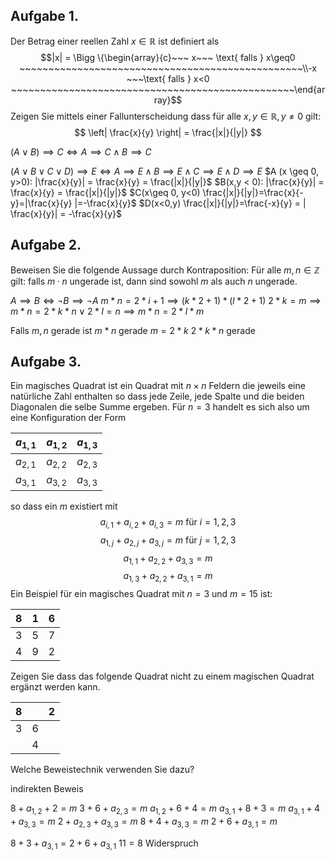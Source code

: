 ## Aufgabe 1. 
Der Betrag einer reellen Zahl $x ∈ \mathbb{R}$ ist definiert als
$$|x| = \Bigg \{\begin{array}{c}~~~ x~~~ \text{ falls } x\geq0 ~~~~~~~~~~~~~~~~~~~~~~~~~~~~~~~~~~~~~~~~~~~~~~~~~\\-x ~~~\text{ falls } x<0 ~~~~~~~~~~~~~~~~~~~~~~~~~~~~~~~~~~~~~~~~~~~~~~~~~\end{array}$$
Zeigen Sie mittels einer Fallunterscheidung dass für alle $x, y ∈ \mathbb{R}, y \not= 0$ gilt:
$$
\left| \frac{x}{y}  \right| = \frac{|x|}{|y|}
$$

$(A \lor B) \implies C \iff A\implies C \land B\implies C$

$(A \lor B \lor C \lor D) \implies E \iff A \implies E \land B \implies E \land C \implies E \land D \implies E$
	$A (x \geq 0, y>0): |\frac{x}{y}| = \frac{x}{y} = \frac{|x|}{|y|}$
	$B(x,y < 0): |\frac{x}{y}| = \frac{x}{y} = \frac{|x|}{|y|}$
	$C(x\geq 0, y<0) \frac{|x|}{|y|}=\frac{x}{-y}=|\frac{x}{y} |=-\frac{x}{y}$
	$D(x<0,y) \frac{|x|}{|y|}=\frac{-x}{y} = | \frac{x}{y}| = -\frac{x}{y}$
## Aufgabe 2. 
Beweisen Sie die folgende Aussage durch Kontraposition: Für alle $m, n ∈ \mathbb{Z}$ gilt: falls
$m · n$ ungerade ist, dann sind sowohl $m$ als auch $n$ ungerade.

$A \implies B \iff \lnot B \implies \lnot A$
$m*n=2*i+1 \implies (k*2+1)*(l*2+1)$
$2*k =m\implies m*n=2*k*n \lor 2*l=n \implies m*n=2*l*m$

Falls $m,n$ gerade ist $m*n$ gerade
$m=2*k$
$2*k*n$ gerade
## Aufgabe 3. 
Ein magisches Quadrat ist ein Quadrat mit $n × n$ Feldern die jeweils eine natürliche
Zahl enthalten so dass jede Zeile, jede Spalte und die beiden Diagonalen die selbe Summe ergeben. Für $n = 3$ handelt es sich also um eine Konfiguration der Form

| $a_{1,1}$ | $a_{1,2}$ | $a_{1,3}$ |
| --------- | --------- | --------- |
| $a_{2,1}$ | $a_{2,2}$ | $a_{2,3}$ |
| $a_{3,1}$ | $a_{3,2}$ | $a_{3,3}$ |
 
so dass ein $m$ existiert mit
$$a_{i,1} + a_{i,2} + a_{i,3} = m \text{ für } i = 1, 2, 3$$
$$a_{1,j} + a_{2,j} + a_{3,j} = m \text{ für } j = 1, 2, 3$$
$$a_{1,1} + a_{2,2} + a_{3,3} = m$$
$$a_{1,3} + a_{2,2} + a_{3,1} = m$$
Ein Beispiel für ein magisches Quadrat mit $n = 3$ und $m = 15$ ist:

| 8   | 1   | 6   |
| --- | --- | --- |
| 3   | 5   | 7   |
| 4   | 9   | 2   |
Zeigen Sie dass das folgende Quadrat nicht zu einem magischen Quadrat ergänzt werden kann.

| 8   |     | 2   |
| --- | --- | --- |
| 3   | 6   |     |
|     | 4   |     |

Welche Beweistechnik verwenden Sie dazu?

indirekten Beweis

$8 + a_{1,2} + 2 = m$
$3 + 6 + a_{2,3} = m$
$a_{1,2} + 6 + 4 = m$
$a_{3,1} + 8 + 3 = m$
$a_{3,1}+4+a_{3,3}=m$
$2 + a_{2,3}+a_{3,3}=m$
$8+4+a_{3,3}=m$
$2+6+a_{3,1}=m$

$8+3+a_{3,1}=2+6+a_{3,1}$
$11=8$ Widerspruch